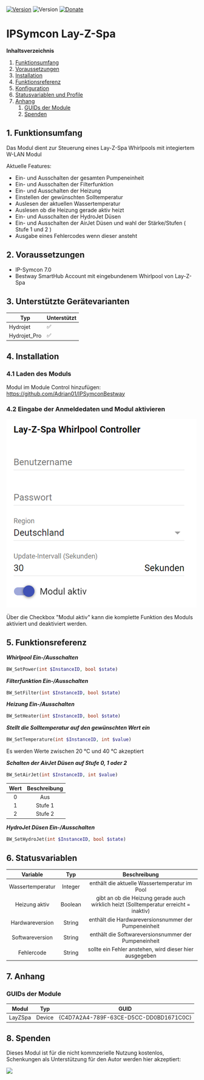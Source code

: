 [![Version](https://img.shields.io/badge/Symcon-PHPModul-red.svg)](https://www.symcon.de/service/dokumentation/entwicklerbereich/sdk-tools/sdk-php/)
![Version](https://img.shields.io/badge/Symcon%20Version-7.0%20%3E-blue.svg)
[![Donate](https://img.shields.io/badge/Donate-Paypal-009cde.svg)](https://www.paypal.me/adrianschmidt1121)
# IPSymcon Lay-Z-Spa

**Inhaltsverzeichnis**

1. [Funktionsumfang](#1-funktionsumfang)  
2. [Voraussetzungen](#2-voraussetzungen)  
3. [Installation](#3-unterstützte-gerätevarianten)  
4. [Funktionsreferenz](#4-funktionsreferenz)
5. [Konfiguration](#5-konfiguration)  
6. [Statusvariablen und Profile](#6-statusvariablen-und-profile)  
7. [Anhang](#7-anhang)
    1. [GUIDs der Module](#guids-der-module)
    2. [Spenden](#spenden)

## 1. Funktionsumfang

Das Modul dient zur Steuerung eines Lay-Z-Spa Whirlpools mit integiertem W-LAN Modul

Aktuelle Features:

- Ein- und Ausschalten der gesamten Pumpeneinheit
- Ein- und Ausschalten der Filterfunktion
- Ein- und Ausschalten der Heizung
- Einstellen der gewünschten Solltemperatur
- Auslesen der aktuellen Wassertemperatur
- Auslesen ob die Heizung gerade aktiv heizt
- Ein- und Ausschalten der HydroJet Düsen
- Ein- und Ausschalten der AirJet Düsen und wahl der Stärke/Stufen ( Stufe 1 und 2 )
- Ausgabe eines Fehlercodes wenn dieser ansteht


## 2. Voraussetzungen

- IP-Symcon 7.0
- Bestway SmartHub Account mit eingebundenem Whirlpool von Lay-Z-Spa


## 3. Unterstützte Gerätevarianten

| Typ          | Unterstützt        |
| ------------ | ------------------ |
| Hydrojet     | :white_check_mark: |
| Hydrojet_Pro | :white_check_mark: |

## 4. Installation

### 4.1 Laden des Moduls

Modul im Module Control hinzufügen: https://github.com/Adrian01/IPSymconBestway


### 4.2 Eingabe der Anmeldedaten und Modul aktivieren

![image](docs/login.png)

Über die Checkbox "Modul aktiv" kann die komplette Funktion des Moduls aktiviert und deaktiviert werden. 


## 5. Funktionsreferenz

 _**Whirlpool Ein-/Ausschalten**_
```php
BW_SetPower(int $InstanceID, bool $state)
```


 _**Filterfunktion Ein-/Ausschalten**_
```php
BW_SetFilter(int $InstanceID, bool $state)
```


 _**Heizung Ein-/Ausschalten**_
```php
BW_SetHeater(int $InstanceID, bool $state)
```


 _**Stellt die Solltemperatur auf den gewünschten Wert ein**_
```php
BW_SetTemperature(int $InstanceID, int $value)
```
Es werden Werte zwischen 20 °C und 40 °C akzeptiert


 _**Schalten der AirJet Düsen auf Stufe 0, 1 oder 2**_
```php
BW_SetAirJet(int $InstanceID, int $value)
```
|    Wert     |    Beschreibung     |
|:-----------:|:-------------------:|
| 0           | Aus                 |
| 1           | Stufe 1             |
| 2           | Stufe 2             |

 _**HydroJet Düsen Ein-/Ausschalten**_
```php
BW_SetHydroJet(int $InstanceID, bool $state)
```

## 6. Statusvariablen

|         Variable           |   Typ   |                                  Beschreibung                                         |
|:--------------------------:|:-------:|:-------------------------------------------------------------------------------------:|
|      Wassertemperatur      | Integer | enthält die aktuelle Wassertemperatur im Pool                                         |
|      Heizung aktiv         | Boolean | gibt an ob die Heizung gerade auch wirklich heizt (Solltemperatur erreicht = inaktiv) |
|      Hardwareversion       | String  | enthält die Hardwareversionsnummer der Pumpeneinheit                                  |
|      Softwareversion       | String  | enthält die Softwareversionsnummer der Pumpeneinheit                                  |
|      Fehlercode            | String  | sollte ein Fehler anstehen, wird dieser hier ausgegeben                               |


## 7. Anhang

###  GUIDs der Module

|           Modul            |  Typ   |                  GUID                  |
|:--------------------------:|:------:|:--------------------------------------:|
|          LayZSpa           | Device | {C4D7A2A4-789F-63CE-D5CC-DD0BD1671C0C} |



## 8. Spenden

Dieses Modul ist für die nicht kommzerielle Nutzung kostenlos, Schenkungen als Unterstützung für den Autor werden hier akzeptiert:    

<a href="https://www.paypal.com/cgi-bin/webscr?cmd=_s-xclick&hosted_button_id=H35258DZU36AW" target="_blank"><img src="https://www.paypalobjects.com/de_DE/DE/i/btn/btn_donate_LG.gif" border="0" /></a>
